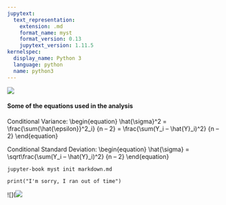 ```yaml
---
jupytext:
  text_representation:
    extension: .md
    format_name: myst
    format_version: 0.13
    jupytext_version: 1.11.5
kernelspec:
  display_name: Python 3
  language: python
  name: python3
---
```


![](C:\Users\sindi\Pictures\overpopulated.png)



#### Some of the equations used in the analysis


Conditional Variance:
\begin{equation}
\hat{\sigma}^2 = \frac{\sum{\hat{\epsilon}}^2_i} {n – 2} = \frac{\sum(Y_i – \hat{Y}_i)^2} {n – 2}
\end{equation}

Conditional Standard Deviation:
\begin{equation}
\hat{\sigma} = \sqrt\frac{\sum(Y_i – \hat{Y}_i)^2} {n – 2}
\end{equation}





```
jupyter-book myst init markdown.md
```


```{code-cell}
print("I'm sorry, I ran out of time")
```
![](![](C:\Users\sindi\Pictures\population_explosion.png)


